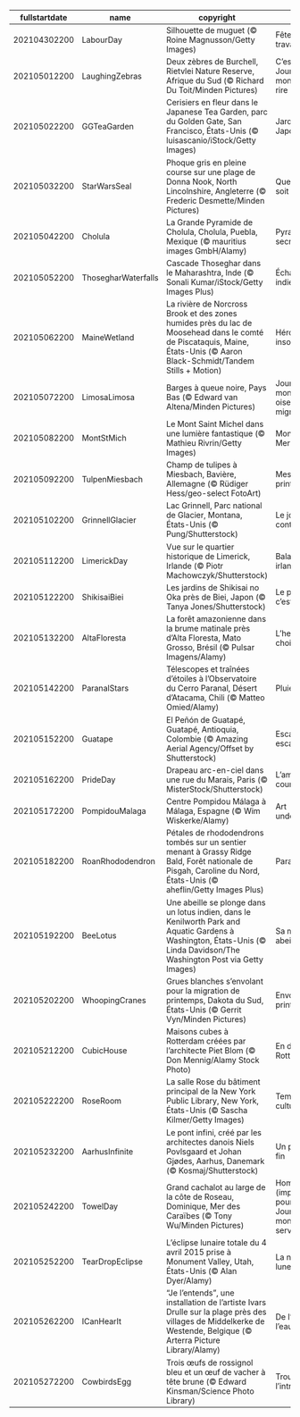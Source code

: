 |fullstartdate|name|copyright|title|image|
|--|--|--|--|--|
202104302200|LabourDay|Silhouette de muguet  (© Roine Magnusson/Getty Images)|Fête des travailleurs....|![](/fr-FR/2021/05/202104302200LabourDay.jpg)|
202105012200|LaughingZebras|Deux zèbres de Burchell, Rietvlei Nature Reserve, Afrique du Sud (© Richard Du Toit/Minden Pictures)|C’est la Journée mondiale du rire|![](/fr-FR/2021/05/202105012200LaughingZebras.jpg)|
202105022200|GGTeaGarden|Cerisiers en fleur dans le Japanese Tea Garden, parc du  Golden Gate, San Francisco, États-Unis (© luisascanio/iStock/Getty Images)|Jardin Japonais|![](/fr-FR/2021/05/202105022200GGTeaGarden.jpg)|
202105032200|StarWarsSeal|Phoque gris en pleine course sur une plage de Donna Nook, North Lincolnshire, Angleterre (© Frederic Desmette/Minden Pictures)|Que la force soit avec vous|![](/fr-FR/2021/05/202105032200StarWarsSeal.jpg)|
202105042200|Cholula|La Grande Pyramide de Cholula, Cholula, Puebla, Mexique (© mauritius images GmbH/Alamy)|Pyramide secrète|![](/fr-FR/2021/05/202105042200Cholula.jpg)|
202105052200|ThosegharWaterfalls|Cascade Thoseghar dans le Maharashtra, Inde (© Sonali Kumar/iStock/Getty Images Plus)|Échappée indienne|![](/fr-FR/2021/05/202105052200ThosegharWaterfalls.jpg)|
202105062200|MaineWetland|La rivière de Norcross Brook et des zones humides près du lac de Moosehead dans le comté de Piscataquis, Maine, États-Unis (© Aaron Black-Schmidt/Tandem Stills + Motion)|Héroïnes insoupçonnées|![](/fr-FR/2021/05/202105062200MaineWetland.jpg)|
202105072200|LimosaLimosa|Barges à queue noire, Pays Bas  (© Edward van Altena/Minden Pictures)|Journée mondiale des oiseaux migrateurs|![](/fr-FR/2021/05/202105072200LimosaLimosa.jpg)|
202105082200|MontStMich|Le Mont Saint Michel dans une lumière fantastique (© Mathieu Rivrin/Getty Images)|Mont des Merveilles|![](/fr-FR/2021/05/202105082200MontStMich.jpg)|
202105092200|TulpenMiesbach|Champ de tulipes à  Miesbach, Bavière, Allemagne (© Rüdiger Hess/geo-select FotoArt)|Messagers du printemps|![](/fr-FR/2021/05/202105092200TulpenMiesbach.jpg)|
202105102200|GrinnellGlacier|Lac Grinnell, Parc national de Glacier, Montana, États-Unis (© Pung/Shutterstock)|Le joyau du continent|![](/fr-FR/2021/05/202105102200GrinnellGlacier.jpg)|
202105112200|LimerickDay|Vue sur le quartier historique de Limerick, Irlande (© Piotr Machowczyk/Shutterstock)|Balade irlandaise|![](/fr-FR/2021/05/202105112200LimerickDay.jpg)|
202105122200|ShikisaiBiei|Les jardins de Shikisai no Oka près de Biei, Japon (© Tanya Jones/Shutterstock)|Le printemps, c’est ici|![](/fr-FR/2021/05/202105122200ShikisaiBiei.jpg)|
202105132200|AltaFloresta|La forêt amazonienne dans la brume matinale près d’Alta Floresta, Mato Grosso, Brésil (© Pulsar Imagens/Alamy)|L’heure des choix|![](/fr-FR/2021/05/202105132200AltaFloresta.jpg)|
202105142200|ParanalStars|Télescopes et traînées d’étoiles à l’Observatoire du Cerro Paranal, Désert d’Atacama, Chili (© Matteo Omied/Alamy)|Pluie d’étoiles|![](/fr-FR/2021/05/202105142200ParanalStars.jpg)|
202105152200|Guatape|El Peñón de Guatapé, Guatapé, Antioquia, Colombie (© Amazing Aerial Agency/Offset by Shutterstock)|Escalade en escalier|![](/fr-FR/2021/05/202105152200Guatape.jpg)|
202105162200|PrideDay|Drapeau arc-en-ciel dans une rue du Marais, Paris (© MisterStock/Shutterstock)|L’amour tout court|![](/fr-FR/2021/05/202105162200PrideDay.jpg)|
202105172200|PompidouMalaga|Centre Pompidou Málaga à Málaga, Espagne (© Wim Wiskerke/Alamy)|Art underground|![](/fr-FR/2021/05/202105172200PompidouMalaga.jpg)|
202105182200|RoanRhododendron|Pétales de rhododendrons tombés sur un sentier menant à Grassy Ridge Bald, Forêt nationale de Pisgah, Caroline du Nord, États-Unis (© aheflin/Getty Images Plus)|Paradis fleuri|![](/fr-FR/2021/05/202105182200RoanRhododendron.jpg)|
202105192200|BeeLotus|Une abeille se plonge dans un lotus indien, dans le  Kenilworth Park and Aquatic Gardens à Washington, États-Unis (© Linda Davidson/The Washington Post via Getty Images)|Sa majesté des abeilles|![](/fr-FR/2021/05/202105192200BeeLotus.jpg)|
202105202200|WhoopingCranes|Grues blanches s’envolant pour la migration de printemps, Dakota du Sud, États-Unis (© Gerrit Vyn/Minden Pictures)|Envol printanier|![](/fr-FR/2021/05/202105202200WhoopingCranes.jpg)|
202105212200|CubicHouse|Maisons cubes à Rotterdam créées par l’architecte Piet Blom (© Don Mennig/Alamy Stock Photo)|En direct de Rotterdam….|![](/fr-FR/2021/05/202105212200CubicHouse.jpg)|
202105222200|RoseRoom|La salle Rose du bâtiment principal de la New York Public Library, New York, États-Unis (© Sascha Kilmer/Getty Images)|Temple de culture…|![](/fr-FR/2021/05/202105222200RoseRoom.jpg)|
202105232200|AarhusInfinite|Le pont infini, créé par les architectes danois Niels Povlsgaard et Johan Gjødes, Aarhus, Danemark (© Kosmaj/Shutterstock)|Un pont sans fin|![](/fr-FR/2021/05/202105232200AarhusInfinite.jpg)|
202105242200|TowelDay|Grand cachalot au large de la côte de Roseau, Dominique, Mer des Caraïbes (© Tony Wu/Minden Pictures)|Hommage (improbable) pour la Journée mondiale de la serviette|![](/fr-FR/2021/05/202105242200TowelDay.jpg)|
202105252200|TearDropEclipse|L’éclipse lunaire totale du 4 avril 2015 prise à Monument Valley, Utah, États-Unis (© Alan Dyer/Alamy)|La nuit de la lune de sang|![](/fr-FR/2021/05/202105252200TearDropEclipse.jpg)|
202105262200|ICanHearIt|“Je l’entends”, une installation de l’artiste Ivars Drulle sur la plage près des villages de Middelkerke de Westende, Belgique (© Arterra Picture Library/Alamy)|De l’art dans l’eau|![](/fr-FR/2021/05/202105262200ICanHearIt.jpg)|
202105272200|CowbirdsEgg|Trois œufs de rossignol bleu et un œuf de vacher à tête brune (© Edward Kinsman/Science Photo Library)|Trouvez l’intrus|![](/fr-FR/2021/05/202105272200CowbirdsEgg.jpg)|
